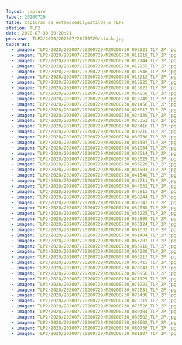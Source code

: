 ```yaml
---
layout: capture
label: 20200729
title: Capturas da esta&ccedil;&atilde;o TLP2
station: TLP2
date: 2020-07-30 00:20:21
preview:  TLP2/2020/202007/20200729/stack.jpg
capturas:
  - imagem: TLP2/2020/202007/20200729/M20200730_002021_TLP_2P.jpg
  - imagem: TLP2/2020/202007/20200729/M20200730_011819_TLP_2P.jpg
  - imagem: TLP2/2020/202007/20200729/M20200730_012144_TLP_2P.jpg
  - imagem: TLP2/2020/202007/20200729/M20200730_012255_TLP_2P.jpg
  - imagem: TLP2/2020/202007/20200729/M20200730_012546_TLP_2P.jpg
  - imagem: TLP2/2020/202007/20200729/M20200730_013212_TLP_2P.jpg
  - imagem: TLP2/2020/202007/20200729/M20200730_013825_TLP_2P.jpg
  - imagem: TLP2/2020/202007/20200729/M20200730_013923_TLP_2P.jpg
  - imagem: TLP2/2020/202007/20200729/M20200730_014858_TLP_2P.jpg
  - imagem: TLP2/2020/202007/20200729/M20200730_015249_TLP_2P.jpg
  - imagem: TLP2/2020/202007/20200729/M20200730_021456_TLP_2P.jpg
  - imagem: TLP2/2020/202007/20200729/M20200730_023817_TLP_2P.jpg
  - imagem: TLP2/2020/202007/20200729/M20200730_024139_TLP_2P.jpg
  - imagem: TLP2/2020/202007/20200729/M20200730_025352_TLP_2P.jpg
  - imagem: TLP2/2020/202007/20200729/M20200730_025416_TLP_2P.jpg
  - imagem: TLP2/2020/202007/20200729/M20200730_030216_TLP_2P.jpg
  - imagem: TLP2/2020/202007/20200729/M20200730_030730_TLP_2P.jpg
  - imagem: TLP2/2020/202007/20200729/M20200730_031307_TLP_2P.jpg
  - imagem: TLP2/2020/202007/20200729/M20200730_031954_TLP_2P.jpg
  - imagem: TLP2/2020/202007/20200729/M20200730_032514_TLP_2P.jpg
  - imagem: TLP2/2020/202007/20200729/M20200730_033029_TLP_2P.jpg
  - imagem: TLP2/2020/202007/20200729/M20200730_035220_TLP_2P.jpg
  - imagem: TLP2/2020/202007/20200729/M20200730_041503_TLP_2P.jpg
  - imagem: TLP2/2020/202007/20200729/M20200730_041540_TLP_2P.jpg
  - imagem: TLP2/2020/202007/20200729/M20200730_043711_TLP_2P.jpg
  - imagem: TLP2/2020/202007/20200729/M20200730_044632_TLP_2P.jpg
  - imagem: TLP2/2020/202007/20200729/M20200730_045813_TLP_2P.jpg
  - imagem: TLP2/2020/202007/20200729/M20200730_050244_TLP_2P.jpg
  - imagem: TLP2/2020/202007/20200729/M20200730_050343_TLP_2P.jpg
  - imagem: TLP2/2020/202007/20200729/M20200730_052050_TLP_2P.jpg
  - imagem: TLP2/2020/202007/20200729/M20200730_053225_TLP_2P.jpg
  - imagem: TLP2/2020/202007/20200729/M20200730_053809_TLP_2P.jpg
  - imagem: TLP2/2020/202007/20200729/M20200730_055124_TLP_2P.jpg
  - imagem: TLP2/2020/202007/20200729/M20200730_061032_TLP_2P.jpg
  - imagem: TLP2/2020/202007/20200729/M20200730_061404_TLP_2P.jpg
  - imagem: TLP2/2020/202007/20200729/M20200730_063207_TLP_2P.jpg
  - imagem: TLP2/2020/202007/20200729/M20200730_063918_TLP_2P.jpg
  - imagem: TLP2/2020/202007/20200729/M20200730_064220_TLP_2P.jpg
  - imagem: TLP2/2020/202007/20200729/M20200730_065213_TLP_2P.jpg
  - imagem: TLP2/2020/202007/20200729/M20200730_065415_TLP_2P.jpg
  - imagem: TLP2/2020/202007/20200729/M20200730_070043_TLP_2P.jpg
  - imagem: TLP2/2020/202007/20200729/M20200730_070956_TLP_2P.jpg
  - imagem: TLP2/2020/202007/20200729/M20200730_071125_TLP_2P.jpg
  - imagem: TLP2/2020/202007/20200729/M20200730_071222_TLP_2P.jpg
  - imagem: TLP2/2020/202007/20200729/M20200730_072831_TLP_2P.jpg
  - imagem: TLP2/2020/202007/20200729/M20200730_073438_TLP_2P.jpg
  - imagem: TLP2/2020/202007/20200729/M20200730_075319_TLP_2P.jpg
  - imagem: TLP2/2020/202007/20200729/M20200730_075526_TLP_2P.jpg
  - imagem: TLP2/2020/202007/20200729/M20200730_080404_TLP_2P.jpg
  - imagem: TLP2/2020/202007/20200729/M20200730_080502_TLP_2P.jpg
  - imagem: TLP2/2020/202007/20200729/M20200730_080602_TLP_2P.jpg
  - imagem: TLP2/2020/202007/20200729/M20200730_080736_TLP_2P.jpg
  - imagem: TLP2/2020/202007/20200729/M20200730_081107_TLP_2P.jpg
---
```

